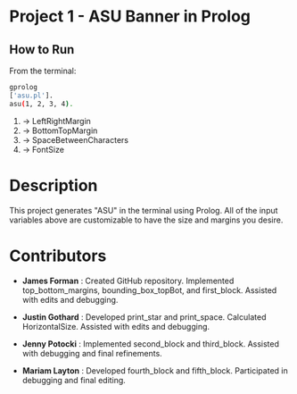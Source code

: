 # Project 1 - ASU Banner in Prolog

## How to Run

From the terminal:

```bash
gprolog
['asu.pl'].
asu(1, 2, 3, 4).
```

1. → LeftRightMargin 
2. → BottomTopMargin 
3. → SpaceBetweenCharacters 
4. → FontSize 

# **Description**

This project generates "ASU" in the terminal using Prolog. All of the input variables above are customizable to have the size and margins you desire.

# **Contributors**

- **James Forman** : Created GitHub repository. Implemented top_bottom_margins, bounding_box_topBot, and first_block. Assisted with edits and debugging.

- **Justin Gothard** : Developed print_star and print_space. Calculated HorizontalSize. Assisted with edits and debugging.

- **Jenny Potocki** : Implemented second_block and third_block. Assisted with debugging and final refinements.

- **Mariam Layton** : Developed fourth_block and fifth_block. Participated in debugging and final editing.
